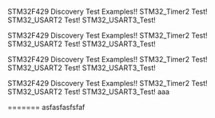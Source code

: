 STM32F429 Discovery Test Examples!!
STM32_Timer2 Test!
STM32_USART2 Test!
STM32_USART3_Test!



STM32F429 Discovery Test Examples!!
STM32_Timer2 Test!
STM32_USART2 Test!
STM32_USART3_Test!

STM32F429 Discovery Test Examples!!
STM32_Timer2 Test!
STM32_USART2 Test!
STM32_USART3_Test!

STM32F429 Discovery Test Examples!!
STM32_Timer2 Test!
STM32_USART2 Test!
STM32_USART3_Test!
aaa



=======
asfasfasfsfaf

